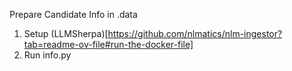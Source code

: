 Prepare Candidate Info in .data
1. Setup (LLMSherpa)[https://github.com/nlmatics/nlm-ingestor?tab=readme-ov-file#run-the-docker-file]
2. Run info.py

